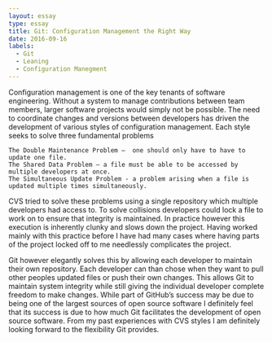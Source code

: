 ```yaml
---
layout: essay
type: essay
title: Git: Configuration Management the Right Way
date: 2016-09-16
labels:
  - Git
  - Leaning
  - Configuration Manegment
---
```


Configuration management is one of the key tenants of software engineering. Without a system to manage contributions between team members, larger software projects would simply not be possible. The need to coordinate changes and versions between developers has driven the development of various styles of configuration management.  Each style seeks to solve three fundamental problems

	The Double Maintenance Problem –  one should only have to have to update one file.
	The Shared Data Problem – a file must be able to be accessed by multiple developers at once.
	The Simultaneous Update Problem - a problem arising when a file is updated multiple times simultaneously.
CVS tried to solve these problems using a single repository which multiple developers had access to. To solve collisions developers could lock a file to work on to ensure that integrity is maintained. In practice however this execution is inherently clunky and slows down the project. Having worked mainly with this practice before I have had many cases where having parts of the project locked off to me needlessly complicates the project.

Git however elegantly solves this by allowing each developer to maintain their own repository. Each developer can than chose when they want to pull other peoples updated files or push their own changes. This allows Git to maintain system integrity while still giving the individual developer complete freedom to make changes. While part of GitHub’s success may be due to being one of the largest sources of open source software I definitely feel that its success is due to how much Git facilitates the development of open source software. From my past experiences with CVS styles I am definitely looking forward to the flexibility Git provides.
